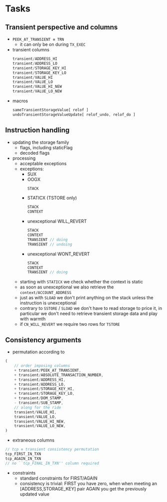 # Tasks

## Transient perspective and columns

- `PEEK_AT_TRANSIENT ≡ TRN`
    - it can only be on during `TX_EXEC`
- transient columns
    ```rust
    transient/ADDRESS_HI
    transient/ADDRESS_LO
    transient/STORAGE_KEY_HI
    transient/STORAGE_KEY_LO
    transient/VALUE_HI
    transient/VALUE_LO
    transient/VALUE_HI_NEW
    transient/VALUE_LO_NEW
    ```
- macros
    ```rust
    sameTransientStorageValue[ relof ]
    undoTransientStorageValueUpdate[ relof_undo, relof_do ]
    ```

## Instruction handling

- updating the storage family
    - flags, including staticFlag
    - decoded flags
- processing
    - acceptable exceptions
    - exceptions:
        - SUX
        - OOGX
            ```rust
            STACK
            ```
        - STATICX (TSTORE only)
            ```rust
            STACK
            CONTEXT
            ```
        - unexceptional WILL_REVERT
            ```rust
            STACK
            CONTEXT
            TRANSIENT // doing
            TRANSIENT // undoing
            ```
        - unexceptional WONT_REVERT
            ```rust
            STACK
            CONTEXT
            TRANSIENT // doing
            ```
    - starting with `STATICX` we check whether the context is static
    - as soon as unexceptional we also retrieve the `context/ACCOUNT_ADDRESS`
    - just as with `SLOAD` we don't print anything on the stack unless the instruction is unexceptional
    - contrary to `SSTORE` / `SLOAD` we don't have to read storage to price it, in particular we don't need to retrieve transient storage data and play with warmth
    - if `CN_WILL_REVERT` we require two rows for `TSTORE`

## Consistency arguments

- permutation according to
```rust
(
    // order imposing columns
    + transient/PEEK_AT_TRANSIENT,
    + transient/ABSOLUTE_TRANSACTION_NUMBER,
    + transient/ADDRESS_HI,
    + transient/ADDRESS_LO,
    + transient/STORAGE_KEY_HI,
    + transient/STORAGE_KEY_LO,
    + transient/DOM_STAMP,
    - transient/SUB_STAMP,
    // along for the ride
    transient/VALUE_HI,
    transient/VALUE_LO,
    transient/VALUE_HI_NEW,
    transient/VALUE_LO_NEW,
)
```
- extraneous columns
```rust
// tcp ≡ transient consistency permutation
tcp_FIRST_IN_TXN
tcp_AGAIN_IN_TXN
// no ``tcp_FINAL_IN_TXN'' column required
```
- constraints
    - standard constraints for FIRST/AGAIN
    - consistency is trivial: FIRST you have zero, when when meeting an [ADDRESS,STORAGE_KEY] pair AGAIN you get the previously updated value
